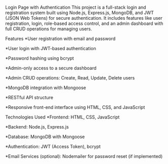 Login Page with Authentication
This project is a full-stack login and registration system built using Node.js, Express.js, MongoDB, and JWT (JSON Web Tokens) for secure authentication. It includes features like user registration, login, role-based access control, and an admin dashboard with full CRUD operations for managing users.

Features
*User registration with email and password

*User login with JWT-based authentication

*Password hashing using bcrypt

*Admin-only access to a secure dashboard

*Admin CRUD operations: Create, Read, Update, Delete users

*MongoDB integration with Mongoose

*RESTful API structure

*Responsive front-end interface using HTML, CSS, and JavaScript

Technologies Used
*Frontend: HTML, CSS, JavaScript

*Backend: Node.js, Express.js

*Database: MongoDB with Mongoose

*Authentication: JWT (Access Token), bcrypt

*Email Services (optional): Nodemailer for password reset (if implemented)
